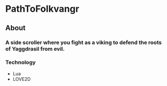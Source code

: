 # PathToFolkvangr

## About
### A side scroller where you fight as a viking  to defend the roots of Yaggdrasil from evil.
### Technology
* Lua
* LOVE2D 